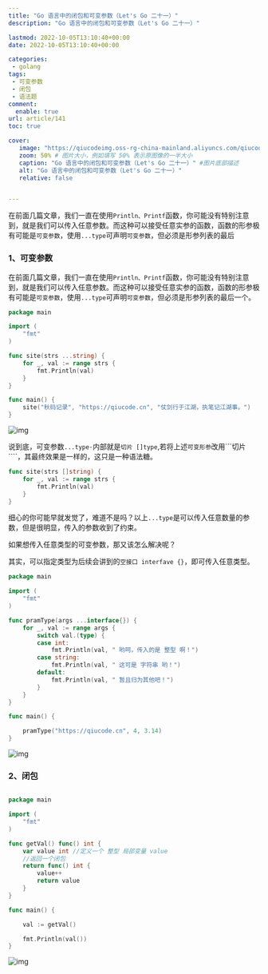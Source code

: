 ```yaml
---
title: "Go 语言中的闭包和可变参数（Let's Go 二十一）"
description: "Go 语言中的闭包和可变参数（Let's Go 二十一）"

lastmod: 2022-10-05T13:10:40+00:00
date: 2022-10-05T13:10:40+00:00

categories:
 - golang
tags:
 - 可变参数
 - 闭包
 - 语法题
comment:
  enable: true
url: article/141
toc: true

cover:
   image: "https://qiucodeimg.oss-rg-china-mainland.aliyuncs.com/qiucode2020/1664975346417.png" #图片路径例如：posts/tech/123/123.png
   zoom: 50% # 图片大小，例如填写 50% 表示原图像的一半大小
   caption: "Go 语言中的闭包和可变参数（Let's Go 二十一）" #图片底部描述
   alt: "Go 语言中的闭包和可变参数（Let's Go 二十一）"
   relative: false


---
```


在前面几篇文章，我们一直在使用```Println、Printf```函数，你可能没有特别注意到，就是我们可以传入任意参数。而这种可以接受任意实参的函数，函数的形参极有可能是```可变参数```，使用```...type```可声明```可变参数```，但必须是形参列表的最后

<!--more-->

### 1、可变参数

在前面几篇文章，我们一直在使用`Println、Printf`函数，你可能没有特别注意到，就是我们可以传入任意参数。而这种可以接受任意实参的函数，函数的形参极有可能是`可变参数`，使用`...type`可声明`可变参数`，但必须是形参列表的最后一个。

```go
package main

import (
    "fmt"
)

func site(strs ...string) {
    for _, val := range strs {
        fmt.Println(val)
    }
}

func main() {
    site("秋码记录", "https://qiucode.cn", "仗剑行于江湖，执笔记江湖事。")
}
```



![img](https://qiucodeimg.oss-rg-china-mainland.aliyuncs.com/qiucode2020/1664975346417.png)

说到底，可变参数`...type·`内部就是`切片 []type`,若将上述`可变形参`改用```切片````，其最终效果是一样的，这只是一种语法糖。

```go
func site(strs []string) {
    for _, val := range strs {
        fmt.Println(val)
    }
}
```



细心的你可能早就发觉了，难道不是吗？以上`...type`是可以传入任意数量的参数，但是很明显，传入的参数收到了约束。

如果想传入任意类型的可变参数，那又该怎么解决呢？

其实，可以指定类型为后续会讲到的`空接口 interfave {}`，即可传入任意类型。

```go
package main

import (
    "fmt"
)

func pramType(args ...interface{}) {
    for _, val := range args {
        switch val.(type) {
        case int:
            fmt.Println(val, " 哟呵，传入的是 整型 啊！")
        case string:
            fmt.Println(val, " 这可是 字符串 哟！")
        default:
            fmt.Println(val, " 暂且归为其他吧！")
        }
    }
}

func main() {

    pramType("https://qiucode.cn", 4, 3.14)
}
```



![img](https://qiucodeimg.oss-rg-china-mainland.aliyuncs.com/qiucode2020/1664975382785.png)

### 2、闭包

```go

package main

import (
    "fmt"
)

func getVal() func() int {
    var value int //定义一个 整型 局部变量 value
    //返回一个闭包
    return func() int {
        value++
        return value
    }
}

func main() {

    val := getVal()

    fmt.Println(val())
}
```



![img](https://qiucodeimg.oss-rg-china-mainland.aliyuncs.com/qiucode2020/1664975405638.png)